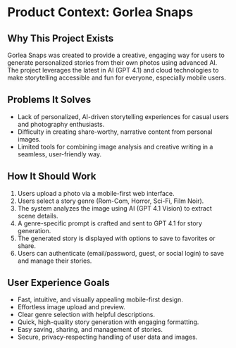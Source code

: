 # Product Context: Gorlea Snaps

## Why This Project Exists

Gorlea Snaps was created to provide a creative, engaging way for users to generate personalized stories from their own photos using advanced AI. The project leverages the latest in AI (GPT 4.1) and cloud technologies to make storytelling accessible and fun for everyone, especially mobile users.

## Problems It Solves

- Lack of personalized, AI-driven storytelling experiences for casual users and photography enthusiasts.
- Difficulty in creating share-worthy, narrative content from personal images.
- Limited tools for combining image analysis and creative writing in a seamless, user-friendly way.

## How It Should Work

1. Users upload a photo via a mobile-first web interface.
2. Users select a story genre (Rom-Com, Horror, Sci-Fi, Film Noir).
3. The system analyzes the image using AI (GPT 4.1 Vision) to extract scene details.
4. A genre-specific prompt is crafted and sent to GPT 4.1 for story generation.
5. The generated story is displayed with options to save to favorites or share.
6. Users can authenticate (email/password, guest, or social login) to save and manage their stories.

## User Experience Goals

- Fast, intuitive, and visually appealing mobile-first design.
- Effortless image upload and preview.
- Clear genre selection with helpful descriptions.
- Quick, high-quality story generation with engaging formatting.
- Easy saving, sharing, and management of stories.
- Secure, privacy-respecting handling of user data and images.
